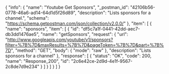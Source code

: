{
  "info": {
    "name": "Youtube Get Sponsors",
    "_postman_id": "42106b56-0778-46a6-ad14-64d1d5f26d89",
    "description": "Lists sponsors for a channel.",
    "schema": "https://schema.getpostman.com/json/collection/v2.0.0/"
  },
  "item": [
    {
      "name": "sponsors",
      "item": [
        {
          "id": "df5c7a1f-0441-42dd-aec7-db3dd1476ae5",
          "name": "getSponsors",
          "request": {
            "url": "http://www.googleapis.com/youtube/v1/sponsors?filter=%7B%7D&maxResults=%7B%7D&pageToken=%7B%7D&part=%7B%7D",
            "method": "GET",
            "body": {
              "mode": "raw"
            },
            "description": "Lists sponsors for a channel"
          },
          "response": [
            {
              "status": "OK",
              "code": 200,
              "name": "Response_200",
              "id": "2c6e42ce-2d9d-4e1f-9567-2c8de7d9e234"
            }
          ]
        }
      ]
    }
  ]
}